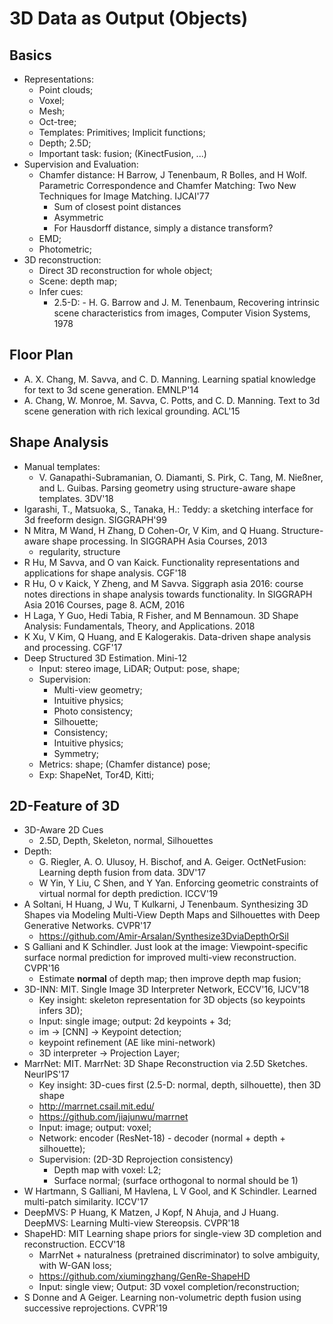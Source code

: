 # 3D Data as Output (Objects)

## Basics
- Representations:
	- Point clouds;
	- Voxel;
	- Mesh;
	- Oct-tree;
	- Templates: Primitives; Implicit functions;
	- Depth; 2.5D;
	- Important task: fusion; (KinectFusion, ...)
- Supervision and Evaluation:
	- Chamfer distance: H Barrow, J Tenenbaum, R Bolles, and H Wolf. Parametric Correspondence and Chamfer Matching: Two New Techniques for Image Matching. IJCAI'77
		- Sum of closest point distances
		- Asymmetric
		- For Hausdorff distance, simply a distance transform?
	- EMD;
	- Photometric;
- 3D reconstruction:
	- Direct 3D reconstruction for whole object;
	- Scene: depth map;
	- Infer cues:
		- 2.5-D: - H. G. Barrow and J. M. Tenenbaum, Recovering intrinsic scene characteristics from images, Computer Vision Systems, 1978

## Floor Plan
- A. X. Chang, M. Savva, and C. D. Manning. Learning spatial knowledge for text to 3d scene generation. EMNLP'14
- A. Chang, W. Monroe, M. Savva, C. Potts, and C. D. Manning. Text to 3d scene generation with rich lexical grounding. ACL'15

## Shape Analysis
- Manual templates:
	- V. Ganapathi-Subramanian, O. Diamanti, S. Pirk, C. Tang, M. Nießner, and L. Guibas. Parsing geometry using structure-aware shape templates. 3DV'18
- Igarashi, T., Matsuoka, S., Tanaka, H.: Teddy: a sketching interface for 3d freeform design. SIGGRAPH'99
- N Mitra, M Wand, H Zhang, D Cohen-Or, V Kim, and Q Huang. Structure-aware shape processing. In SIGGRAPH Asia Courses, 2013
	- regularity, structure
- R Hu, M Savva, and O van Kaick. Functionality representations and applications for shape analysis. CGF'18
- R Hu, O v Kaick, Y Zheng, and M Savva. Siggraph asia 2016: course notes directions in shape analysis towards functionality. In SIGGRAPH Asia 2016 Courses, page 8. ACM, 2016
- H Laga, Y Guo, Hedi Tabia, R Fisher, and M Bennamoun. 3D Shape Analysis: Fundamentals, Theory, and Applications. 2018
- K Xu, V Kim, Q Huang, and E Kalogerakis. Data-driven shape analysis and processing. CGF'17
- Deep Structured 3D Estimation. Mini-12
	- Input: stereo image, LiDAR; Output: pose, shape;
	- Supervision:
		- Multi-view geometry;
		- Intuitive physics;
		- Photo consistency;
		- Silhouette;
		- Consistency;
		- Intuitive physics;
		- Symmetry;
	- Metrics: shape; (Chamfer distance) pose;
	- Exp: ShapeNet, Tor4D, Kitti;

## 2D-Feature of 3D
- 3D-Aware 2D Cues
	- 2.5D, Depth, Skeleton, normal, Silhouettes
- Depth:
	- G. Riegler, A. O. Ulusoy, H. Bischof, and A. Geiger. OctNetFusion: Learning depth fusion from data. 3DV'17
	- W Yin, Y Liu, C Shen, and Y Yan. Enforcing geometric constraints of virtual normal for depth prediction. ICCV'19
- A Soltani, H Huang, J Wu, T Kulkarni, J Tenenbaum. Synthesizing 3D Shapes via Modeling Multi-View Depth Maps and Silhouettes with Deep Generative Networks. CVPR'17
	- https://github.com/Amir-Arsalan/Synthesize3DviaDepthOrSil
- S Galliani and K Schindler. Just look at the image: Viewpoint-specific surface normal prediction for improved multi-view reconstruction. CVPR'16
	- Estimate **normal** of depth map; then improve depth map fusion;
- 3D-INN: MIT. Single Image 3D Interpreter Network, ECCV'16, IJCV'18
	- Key insight: skeleton representation for 3D objects (so keypoints infers 3D);
	- Input: single image; output: 2d keypoints + 3d;
	- im -> [CNN] -> Keypoint detection;
	- keypoint refinement (AE like mini-network)
	- 3D interpreter -> Projection Layer;
- MarrNet: MIT. MarrNet: 3D Shape Reconstruction via 2.5D Sketches. NeurIPS'17
	- Key insight: 3D-cues first (2.5-D: normal, depth, silhouette), then 3D shape
	- http://marrnet.csail.mit.edu/
	- https://github.com/jiajunwu/marrnet
	- Input: image; output: voxel;
	- Network: encoder (ResNet-18) - decoder (normal + depth + silhouette);
	- Supervision: (2D-3D Reprojection consistency)
		- Depth map with voxel: L2;
		- Surface normal; (surface orthogonal to normal should be 1)
- W Hartmann, S Galliani, M Havlena, L V Gool, and K Schindler. Learned multi-patch similarity. ICCV'17
- DeepMVS: P Huang, K Matzen, J Kopf, N Ahuja, and J Huang. DeepMVS: Learning Multi-view Stereopsis. CVPR'18
- ShapeHD: MIT Learning shape priors for single-view 3D completion and reconstruction. ECCV'18
	- MarrNet + naturalness (pretrained discriminator) to solve ambiguity, with W-GAN loss;
	- https://github.com/xiumingzhang/GenRe-ShapeHD
	- Input: single view; Output: 3D voxel completion/reconstruction;
- S Donne and A Geiger. Learning non-volumetric depth fusion using successive reprojections. CVPR'19